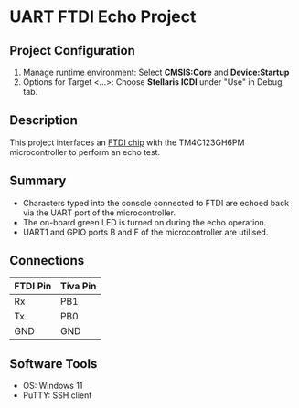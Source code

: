 # UART FTDI Echo Project

## Project Configuration

1. Manage runtime environment: Select **CMSIS:Core** and **Device:Startup**
2. Options for Target <...>: Choose **Stellaris ICDI** under "Use" in Debug tab.

## Description

This project interfaces an [FTDI chip](https://ftdichip.com/products/ft232rl/#) with the TM4C123GH6PM microcontroller to perform an echo test.

## Summary

- Characters typed into the console connected to FTDI are echoed back via the UART port of the microcontroller.
- The on-board green LED is turned on during the echo operation.
- UART1 and GPIO ports B and F of the microcontroller are utilised.

## Connections

| FTDI Pin | Tiva Pin |
|----------|----------|
| Rx       | PB1      |
| Tx       | PB0      |
| GND      | GND      |

## Software Tools

- OS: Windows 11
- PuTTY: SSH client
